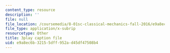 ```yaml
---
content_type: resource
description: ''
file: null
file_location: /coursemedia/8-01sc-classical-mechanics-fall-2016/e9a8ec6b32155dff952ad45df47508b4_Lpd_TddOSZY.vtt
file_type: application/x-subrip
resourcetype: Other
title: 3play caption file
uid: e9a8ec6b-3215-5dff-952a-d45df47508b4
---
```

